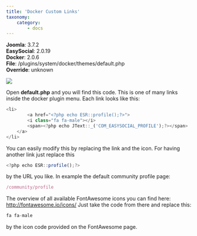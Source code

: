 ```yaml
---
title: 'Docker Custom Links'
taxonomy:
    category:
        - docs
---
```


**Joomla**: 3.7.2</br>
**EasySocial**: 2.0.19</br>
**Docker**: 2.0.6</br>
**File**: /plugins/system/docker/themes/default.php</br>
**Override**: unknown

![](https://customizings.net/imgs/docker-ownlinks.png)

Open **default.php** and you will find this code. This is one of many links inside the docker plugin menu. Each link looks like this:

```js
<li>
		<a href="<?php echo ESR::profile();?>">
		<i class="fa fa-male"></i>
		<span><?php echo JText::_('COM_EASYSOCIAL_PROFILE');?></span>
	</a>
</li>
```

You can easily modify this by replacing the link and the icon. For having another link just replace this
```js
<?php echo ESR::profile();?>
```
by the URL you like. In example the default community profile page:
```js
/community/profile
```

The overview of all available FontAwesome icons you can find here: http://fontawesome.io/icons/ Just take the code from there and replace this:
```js
fa fa-male
```
by the icon code provided on the FontAwesome page.
